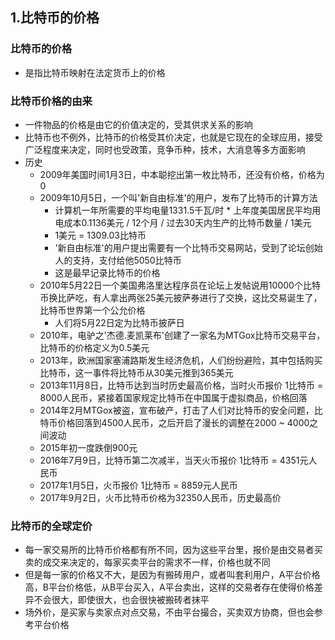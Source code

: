 ## 1.比特币的价格
### 比特币的价格
  - 是指比特币映射在法定货币上的价格
### 比特币价格的由来
  - 一件物品的价格是由它的价值决定的，受其供求关系的影响
  - 比特币也不例外，比特币的价格受其价决定，也就是它现在的全球应用，接受广泛程度来决定，同时也受政策，竞争币种，技术，大消息等多方面影响
  - 历史
    - 2009年美国时间1月3日，中本聪挖出第一枚比特币，还没有价格，价格为0
    - 2009年10月5日，一个叫'新自由标准'的用户，发布了比特币的计算方法
      - 计算机一年所需要的平均电量1331.5千瓦/时 * 上年度美国居民平均用电成本0.1136美元 / 12个月 / 过去30天内生产的比特币数量 / 1美元
      - 1美元 = 1309.03比特币
      - '新自由标准'的用户提出需要有一个比特币交易网站，受到了论坛创始人的支持，支付给他5050比特币
      - 这是最早记录比特币的价格
    - 2010年5月22日一个美国弗洛里达程序员在论坛上发帖说用10000个比特币换比萨吃，有人拿出两张25美元披萨券进行了交换，这比交易诞生了，比特币世界第一个公允价格
      - 人们将5月22日定为比特币披萨日
    - 2010年，电驴之'杰德.麦凯莱布'创建了一家名为MTGox比特币交易平台，比特币的价格定义为0.5美元
    - 2013年，欧洲国家塞浦路斯发生经济危机，人们纷纷避险，其中包括购买比特币，这一事件将比特币从30美元推到365美元
    - 2013年11月8日，比特币达到当时历史最高价格，当时火币报价 1比特币 = 8000人民币，紧接着国家规定比特币在中国属于虚拟商品，价格回落
    - 2014年2月MTGox被盗，宣布破产，打击了人们对比特币的安全问题，比特币价格回落到4500人民币，之后开启了漫长的调整在2000 ~ 4000之间波动
    - 2015年初一度跌倒900元
    - 2016年7月9日，比特币第二次减半，当天火币报价 1比特币 = 4351元人民币
    - 2017年1月5日，火币报价 1比特币 = 8859元人民币
    - 2017年9月2日，火币比特币价格为32350人民币，历史最高价
### 比特币的全球定价
  - 每一家交易所的比特币价格都有所不同，因为这些平台里，报价是由交易者买卖的成交来决定的，每家买卖平台的需求不一样，价格也就不同
  - 但是每一家的价格又不大，是因为有搬砖用户，或者叫套利用户，A平台价格高，B平台价格低，从B平台买入，A平台卖出，这样的交易者存在使得价格差异不会很大，即使很大，也会很快被搬砖者抹平
  - 场外价，是买家与卖家点对点交易，不由平台撮合，买卖双方协商，但也会参考平台价格
    
